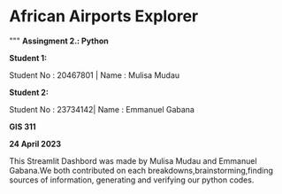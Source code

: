 # African Airports Explorer

""" **Assingment 2.: Python**

**Student 1:** 

Student No : 20467801 | Name : Mulisa Mudau

**Student 2:** 

Student No : 23734142| Name : Emmanuel Gabana

**GIS 311**

**24 April 2023**


This Streamlit Dashbord was made by Mulisa Mudau and Emmanuel Gabana.We both contributed on each breakdowns,brainstorming,finding sources of information, generating and verifying our python codes.
